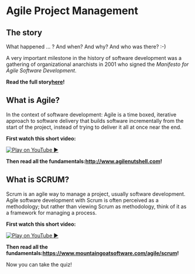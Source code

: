 # Agile Project Management

## The story

What happened ... ? And when? And why? And who was there? :-)

A very important milestone in the history of software development was a gathering of organizational anarchists in 2001 who signed the _Manifesto for Agile Software Development_.

**Read the full story[here](http://www.agilemanifesto.org/history.html)!**

## What is Agile?

In the context of software development: Agile is a time boxed, iterative approach to software delivery that builds software incrementally from the start of the project, instead of trying to deliver it all at once near the end.

**First watch this short video:**

[![Play on YouTube](https://img.youtube.com/vi/zIPv-Ym2n1E/0.jpg) :arrow_forward:](https://www.youtube.com/watch?v=zIPv-Ym2n1E "Play on YouTube")

**Then read all the fundamentals:<http://www.agilenutshell.com>!**

## What is SCRUM?

Scrum is an agile way to manage a project, usually software development. Agile software development with Scrum is often perceived as a methodology; but rather than viewing Scrum as methodology, think of it as a framework for managing a process.

**First watch this short video:**

[![Play on YouTube](https://img.youtube.com/vi/XU0llRltyFM/0.jpg) :arrow_forward:](https://www.youtube.com/watch?v=XU0llRltyFM "Play on YouTube")

**Then read all the fundamentals:<https://www.mountaingoatsoftware.com/agile/scrum>!**

Now you can take the quiz!
